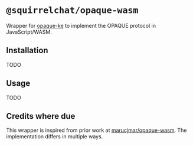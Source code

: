 # `@squirrelchat/opaque-wasm`
Wrapper for [opaque-ke](https://github.com/facebook/opaque-ke) to implement the OPAQUE protocol in JavaScript/WASM.

## Installation
TODO

## Usage
TODO

## Credits where due
This wrapper is inspired from prior work at [marucjmar/opaque-wasm](https://github.com/marucjmar/opaque-wasm). The
implementation differs in multiple ways.
